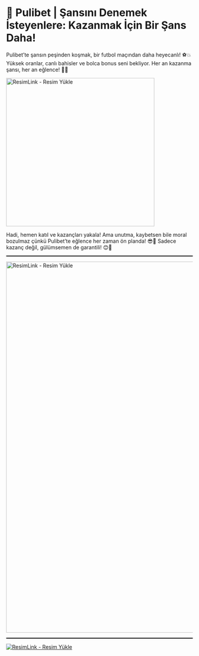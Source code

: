 # 🎯 Pulibet | Şansını Denemek İsteyenlere: Kazanmak İçin Bir Şans Daha!

Pulibet’te şansın peşinden koşmak, bir futbol maçından daha heyecanlı! ⚽💥 Yüksek oranlar, canlı bahisler ve bolca bonus seni bekliyor. Her an kazanma şansı, her an eğlence! 🎰🎉

</a>
<a href="https://shortlinkapp.com/kHCsB" title="ResimLink - Resim Yükle" style="display:inline-block;">
  <img src="https://r.resimlink.com/pbiRcmNJ5H.jpeg" title="ResimLink - Resim Yükle" alt="ResimLink - Resim Yükle" width="400">
</a>


Hadi, hemen katıl ve kazançları yakala! Ama unutma, kaybetsen bile moral bozulmaz çünkü Pulibet’te eğlence her zaman ön planda! 😎💸 Sadece kazanç değil, gülümsemen de garantili! 😊🎯

<hr style="border: none; height: 2px; background-color: #000;">
<a href="https://t.me/albayabi" title="ResimLink - Resim Yükle"><img src="https://r.resimlink.com/u7HTKI4.png" title="ResimLink - Resim Yükle" alt="ResimLink - Resim Yükle" width="1000" ></a>
<hr style="border: none; height: 2px; background-color: #000;">
<a href="https://indexle.com" title="ResimLink - Resim Yükle"><img src="https://r.resimlink.com/xAdnZ.jpg" title="ResimLink - Resim Yükle" alt="ResimLink - Resim Yükle"></a>

